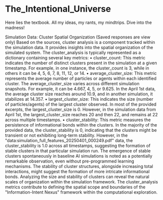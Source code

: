 # The_Intentional_Universe
Here lies the textbook. All my ideas, my rants, my mindtrips. Dive into the madness! 

Simulation Data: Cluster Spatial Organization
(Saved responses are view only)
Based on the sources, cluster analysis is a component tracked within the simulation data. It provides insights into the spatial organization of the simulated system. The cluster_analysis is typically represented as a dictionary containing several key metrics:
•
cluster_count: This metric indicates the number of distinct clusters present in the simulation at a given timestamp. For example, in one instance, the cluster_count is 3, while in others it can be 4, 5, 6, 7, 8, 11, 12, or 14.
•
average_cluster_size: This metric represents the average number of particles or agents within each identified cluster. The average_cluster_size varies across different simulation snapshots. For example, it can be 4.667, 4, 5, or 9.625. In the April 1st data, the average cluster size reaches around 10.9, and in another simulation, it stabilizes at 14.357.
•
largest_cluster_size: This indicates the size (number of particles/agents) of the largest cluster observed. In most of the provided excerpts, the largest_cluster_size is 0. However, in the simulation data from April 1st, the largest_cluster_size reaches 20 and then 22, and remains at 22 across multiple timestamps.
•
cluster_stability: This metric measures the persistence of informational bonds within the clusters. In the majority of the provided data, the cluster_stability is 0, indicating that the clusters might be transient or not exhibiting long-term stability. However, in the "data:simulation_full_features_20250401_000249.pdf" data, the cluster_stability is 1.0 across all timestamps, suggesting the formation of stable clusters in that particular simulation run.
The emergence of stable clusters spontaneously in baseline AI simulations is noted as a potentially remarkable observation, even without pre-programmed learning mechanisms. The stability of cluster structures, alongside increasing total interactions, might suggest the formation of more intricate informational bonds. Analyzing the size and stability of clusters can reveal the natural scales of organization within the simulation framework. The cluster_analysis metrics contribute to defining the spatial scope and boundaries of the "Information-Intent Nexus" framework within the computational exploration.
